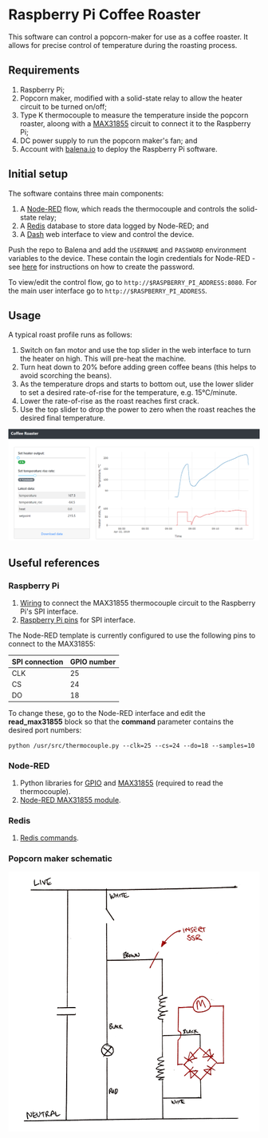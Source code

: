 # Raspberry Pi Coffee Roaster

This software can control a popcorn-maker for use as a coffee roaster. It allows for precise control of temperature during the roasting process.

## Requirements

1.  Raspberry Pi;
2.  Popcorn maker, modified with a solid-state relay to allow the heater circuit to be turned on/off;
3.  Type K thermocouple to measure the temperature inside the popcorn roaster, aloong with a [MAX31855](https://www.adafruit.com/product/269) circuit to connect it to the Raspberry Pi;
4.  DC power supply to run the popcorn maker's fan; and
5.  Account with [balena.io](https://www.balena.io/) to deploy the Raspberry Pi software.

## Initial setup

The software contains three main components:

1.  A [Node-RED](https://nodered.org/) flow, which reads the thermocouple and controls the solid-state relay;
2.  A [Redis](https://redis.io/) database to store data logged by Node-RED; and
3.  A [Dash](https://plot.ly/products/dash/) web interface to view and control the device.

Push the repo to Balena and add the `USERNAME` and `PASSWORD` environment variables to the device. These contain the login credentials for Node-RED - see [here](https://github.com/balena-io-projects/balena-node-red) for instructions on how to create the password.

To view/edit the control flow, go to `http://$RASPBERRY_PI_ADDRESS:8080`.  For the main user interface go to `http://$RASPBERRY_PI_ADDRESS`.

## Usage

A typical roast profile runs as follows:

1.  Switch on fan motor and use the top slider in the web interface to turn the heater on high. This will pre-heat the machine.
2.  Turn heat down to 20% before adding green coffee beans (this helps to avoid scorching the beans).
3.  As the temperature drops and starts to bottom out, use the lower slider to set a desired rate-of-rise for the temperature, e.g. 15°C/minute.
4.  Lower the rate-of-rise as the roast reaches first crack.
5.  Use the top slider to drop the power to zero when the roast reaches the desired final temperature.

![ui](figures/ui.png)

## Useful references

### Raspberry Pi

1.  [Wiring](https://learn.adafruit.com/max31855-thermocouple-python-library?view=all#hardware-spi-2-11) to connect the MAX31855 thermocouple circuit to the Raspberry Pi's SPI interface.
2.  [Raspberry Pi pins](https://pinout.xyz/pinout/spi) for SPI interface.

The Node-RED template is currently configured to use the following pins to connect to the MAX31855:

| SPI connection | GPIO number |
|----------------|-------------|
| CLK            | 25          |
| CS             | 24          |
| DO             | 18          |

To change these, go to the Node-RED interface and edit the **read_max31855** block so that the **command** parameter contains the desired port numbers:

    python /usr/src/thermocouple.py --clk=25 --cs=24 --do=18 --samples=10

### Node-RED

1.  Python libraries for [GPIO](https://github.com/adafruit/Adafruit_Python_GPIO) and [MAX31855](https://github.com/adafruit/Adafruit_Python_MAX31855) (required to read the thermocouple).
2.  [Node-RED MAX31855 module](https://github.com/Heatworks/node-red-contrib-adafruit-max31855).

### Redis

1.  [Redis commands](https://redis.io/commands).

### Popcorn maker schematic

![schematic](figures/diagram.jpg)
